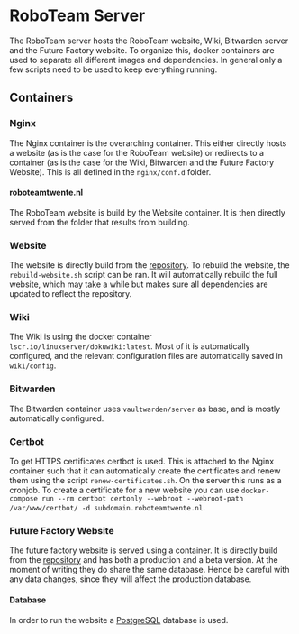 # RoboTeam Server
The RoboTeam server hosts the RoboTeam website, Wiki, Bitwarden server and the Future Factory website. To organize this, docker containers are used to separate all different images and dependencies. In general only a few scripts need to be used to keep everything running.

## Containers
### Nginx
The Nginx container is the overarching container. This either directly hosts a website (as is the case for the RoboTeam website) or redirects to a container (as is the case for the Wiki, Bitwarden and the Future Factory Website). This is all defined in the `nginx/conf.d` folder.
#### roboteamtwente.nl
The RoboTeam website is build by the Website container. It is then directly served from the folder that results from building.
### Website
The website is directly build from the [repository](https://github.com/RoboTeamTwente/roboteam_website). To rebuild the website, the `rebuild-website.sh` script can be ran. It will automatically rebuild the full website, which may take a while but makes sure all dependencies are updated to reflect the repository.
### Wiki
The Wiki is using the docker container `lscr.io/linuxserver/dokuwiki:latest`. Most of it is automatically configured, and the relevant configuration files are automatically saved in `wiki/config`.
### Bitwarden
The Bitwarden container uses `vaultwarden/server` as base, and is mostly automatically configured.
### Certbot
To get HTTPS certificates certbot is used. This is attached to the Nginx container such that it can automatically create the certificates and renew them using the script `renew-certificates.sh`. On the server this runs as a cronjob. To create a certificate for a new website you can use `docker-compose run --rm certbot certonly --webroot --webroot-path /var/www/certbot/ -d subdomain.roboteamtwente.nl`.
### Future Factory Website
The future factory website is served using a container. It is directly build from the [repository](https://github.com/RoboTeamTwente/future_factory_website)
and has both a production and a beta version. At the moment of writing they do share the same database. Hence be careful with any data changes, since they will affect the production database.

#### Database
In order to run the website a [PostgreSQL](https://www.postgresql.org/) database is used.